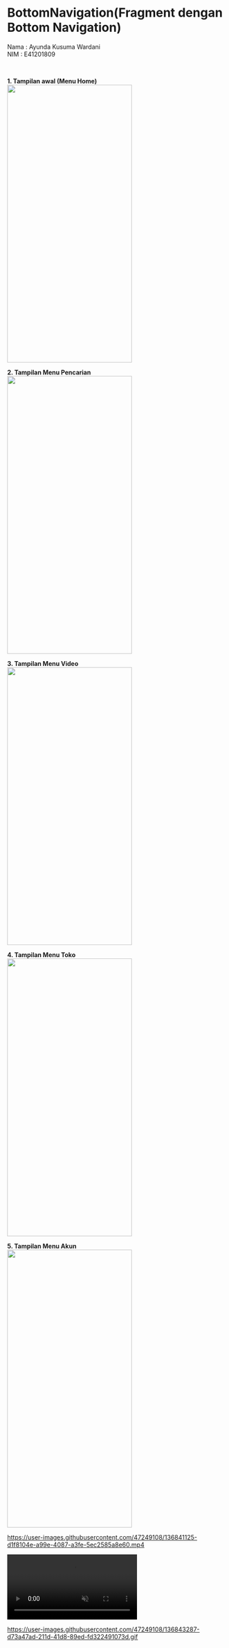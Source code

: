 # BottomNavigation(Fragment dengan Bottom Navigation)
Nama : Ayunda Kusuma Wardani <br/>
NIM  : E41201809<br/>

<br/>


<b>1. Tampilan awal (Menu Home)</b> <br/>
<img src="https://user-images.githubusercontent.com/47249108/136838541-43ca4fd0-264a-42f7-ac12-8d2e68738ba7.jpg" width="288" height="640"><br/>

<b>2. Tampilan Menu Pencarian</b> <br/>
<img src="https://user-images.githubusercontent.com/47249108/136838163-9b7a0a4a-1bc6-4dcb-bda0-99a1a55249d3.jpg" width="288" height="640"><br/>

<b>3. Tampilan Menu Video</b> <br/>
<img src="https://user-images.githubusercontent.com/47249108/136838175-473c6eed-ca95-4a18-a550-c1a1313a269e.jpg" width="288" height="640"><br/>

<b>4. Tampilan Menu Toko</b> <br/>
<img src="https://user-images.githubusercontent.com/47249108/136838181-e428956b-b8f6-422f-9d00-fc89e91b4011.jpg" width="288" height="640"><br/>

<b>5. Tampilan Menu Akun</b> <br/>
<img src="https://user-images.githubusercontent.com/47249108/136838178-fb4e640f-eeb4-4154-90a1-881d1f339f9f.jpg" width="288" height="640"><br/>



https://user-images.githubusercontent.com/47249108/136841125-d1f8104e-a99e-4087-a3fe-5ec2585a8e60.mp4

<video auto-play="true" loop="loop" muted="muted" plays-inline="true">
  <source src="https://user-images.githubusercontent.com/47249108/136841125-d1f8104e-a99e-4087-a3fe-5ec2585a8e60.mp4" type="video/mp4">
</video>

https://user-images.githubusercontent.com/47249108/136843287-d73a47ad-211d-41d8-89ed-fd322491073d.gif
